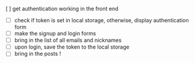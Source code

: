 [ ] get authentication working in the front end
* [ ] check if token is set in local storage, otherwise, display authentication form
* [ ] make the signup and login forms
* [ ] bring in the list of all emails and nicknames
* [ ] upon login, save the token to the local storage
* [ ] bring in the posts !
